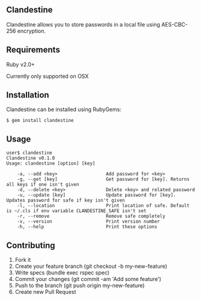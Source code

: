 Clandestine
-----------

Clandestine allows you to store passwords in a local file using AES-CBC-256 encryption.

Requirements
------------

Ruby v2.0+

Currently only supported on OSX

Installation
------------

Clandestine can be installed using RubyGems:

    $ gem install clandestine

Usage
-----

    user$ clandestine
    Clandestine v0.1.0
    Usage: clandestine [option] [key]

        -a, --add <key>                  Add password for <key>
        -g, --get [key]                  Get password for [key]. Returns all keys if one isn't given
        -d, --delete <key>               Delete <key> and related password
        -u, --update [key]               Update password for [key]. Updates password for safe if key isn't given
        -l, --location                   Print location of safe. Default is ~/.cls if env variable CLANDESTINE_SAFE isn't set
        -r, --remove                     Remove safe completely
        -v, --version                    Print version number
        -h, --help                       Print these options


Contributing
------------
1. Fork it
2. Create your feature branch (git checkout -b my-new-feature)
3. Write specs (bundle exec rspec spec)
4. Commit your changes (git commit -am 'Add some feature')
5. Push to the branch (git push origin my-new-feature)
6. Create new Pull Request
